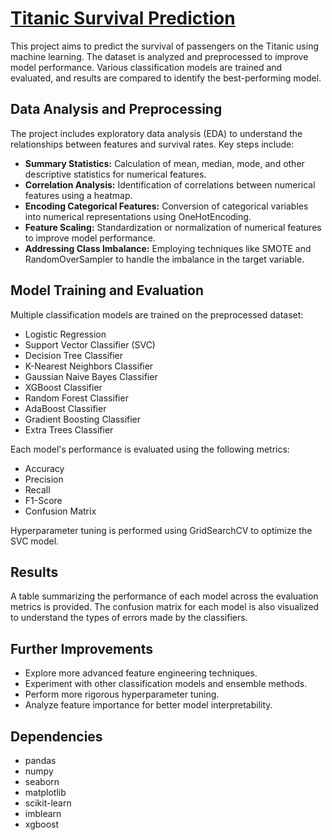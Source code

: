 # [Titanic Survival Prediction](https://github.com/GediD/CodeAlpha_Titanic_Classification/)

This project aims to predict the survival of passengers on the Titanic using machine learning.  The dataset is analyzed and preprocessed to improve model performance.  Various classification models are trained and evaluated, and results are compared to identify the best-performing model.

## Data Analysis and Preprocessing

The project includes exploratory data analysis (EDA) to understand the relationships between features and survival rates. Key steps include:

* **Summary Statistics:** Calculation of mean, median, mode, and other descriptive statistics for numerical features.
* **Correlation Analysis:** Identification of correlations between numerical features using a heatmap.
* **Encoding Categorical Features:** Conversion of categorical variables into numerical representations using OneHotEncoding.
* **Feature Scaling:** Standardization or normalization of numerical features to improve model performance.
* **Addressing Class Imbalance:** Employing techniques like SMOTE and RandomOverSampler to handle the imbalance in the target variable.


## Model Training and Evaluation

Multiple classification models are trained on the preprocessed dataset:

* Logistic Regression
* Support Vector Classifier (SVC)
* Decision Tree Classifier
* K-Nearest Neighbors Classifier
* Gaussian Naive Bayes Classifier
* XGBoost Classifier
* Random Forest Classifier
* AdaBoost Classifier
* Gradient Boosting Classifier
* Extra Trees Classifier

Each model's performance is evaluated using the following metrics:

* Accuracy
* Precision
* Recall
* F1-Score
* Confusion Matrix

Hyperparameter tuning is performed using GridSearchCV to optimize the SVC model.

## Results

A table summarizing the performance of each model across the evaluation metrics is provided.  The confusion matrix for each model is also visualized to understand the types of errors made by the classifiers.


## Further Improvements

* Explore more advanced feature engineering techniques.
* Experiment with other classification models and ensemble methods.
* Perform more rigorous hyperparameter tuning.
* Analyze feature importance for better model interpretability.


## Dependencies

* pandas
* numpy
* seaborn
* matplotlib
* scikit-learn
* imblearn
* xgboost

